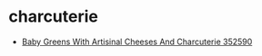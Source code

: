 # charcuterie

 * [Baby Greens With Artisinal Cheeses And Charcuterie 352590](../../index/b/baby-greens-with-artisinal-cheeses-and-charcuterie-352590.json)

